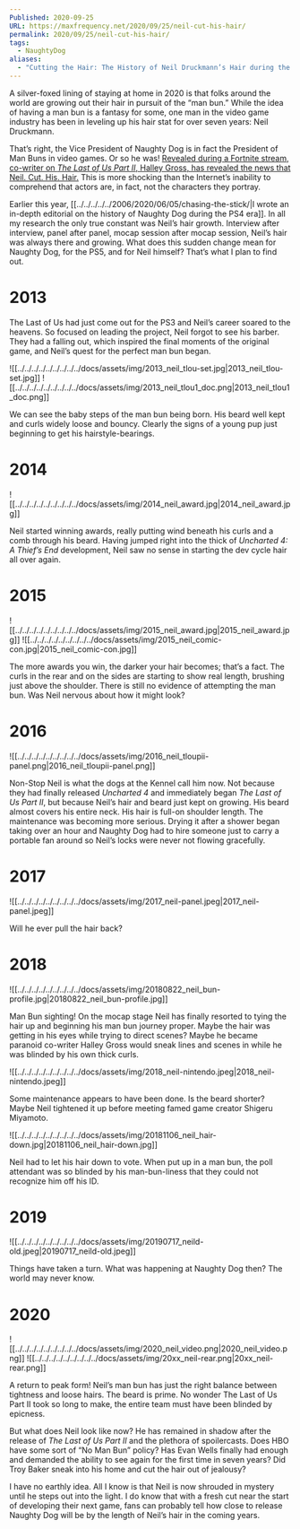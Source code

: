 ```yaml
---
Published: 2020-09-25
URL: https://maxfrequency.net/2020/09/25/neil-cut-his-hair/
permalink: 2020/09/25/neil-cut-his-hair/
tags:
  - NaughtyDog
aliases:
  - "Cutting the Hair: The History of Neil Druckmann’s Hair during the PS4 Era"
---
```

A silver-foxed lining of staying at home in 2020 is that folks around the world are growing out their hair in pursuit of the “man bun.” While the idea of having a man bun is a fantasy for some, one man in the video game industry has been in leveling up his hair stat for over seven years: Neil Druckmann.

That’s right, the Vice President of Naughty Dog is in fact the President of Man Buns in video games. Or so he was! [Revealed during a Fortnite stream, co-writer on *The Last of Us Part II*, Halley Gross, has revealed the news that Neil. Cut. His. Hair.](https://twitter.com/DekonYT/status/1308807911175589901) This is more shocking than the Internet’s inability to comprehend that actors are, in fact, not the characters they portray.

Earlier this year, [[../../../../../2006/2020/06/05/chasing-the-stick/|I wrote an in-depth editorial on the history of Naughty Dog during the PS4 era]]. In all my research the only true constant was Neil’s hair growth. Interview after interview, panel after panel, mocap session after mocap session, Neil’s hair was always there and growing. What does this sudden change mean for Naughty Dog, for the PS5, and for Neil himself? That’s what I plan to find out.

# 2013

The Last of Us had just come out for the PS3 and Neil’s career soared to the heavens. So focused on leading the project, Neil forgot to see his barber. They had a falling out, which inspired the final moments of the original game, and Neil’s quest for the perfect man bun began.

![[../../../../../../../../../docs/assets/img/2013_neil_tlou-set.jpg|2013_neil_tlou-set.jpg]]
![[../../../../../../../../../docs/assets/img/2013_neil_tlou1_doc.png|2013_neil_tlou1_doc.png]]

We can see the baby steps of the man bun being born. His beard well kept and curls widely loose and bouncy. Clearly the signs of a young pup just beginning to get his hairstyle-bearings.

# 2014

![[../../../../../../../../../docs/assets/img/2014_neil_award.jpg|2014_neil_award.jpg]]

Neil started winning awards, really putting wind beneath his curls and a comb through his beard. Having jumped right into the thick of *Uncharted 4: A Thief’s End* development, Neil saw no sense in starting the dev cycle hair all over again.

# 2015

![[../../../../../../../../../docs/assets/img/2015_neil_award.jpg|2015_neil_award.jpg]]
![[../../../../../../../../../docs/assets/img/2015_neil_comic-con.jpg|2015_neil_comic-con.jpg]]

The more awards you win, the darker your hair becomes; that’s a fact. The curls in the rear and on the sides are starting to show real length, brushing just above the shoulder. There is still no evidence of attempting the man bun. Was Neil nervous about how it might look?

# 2016

![[../../../../../../../../../docs/assets/img/2016_neil_tloupii-panel.png|2016_neil_tloupii-panel.png]]

Non-Stop Neil is what the dogs at the Kennel call him now. Not because they had finally released *Uncharted 4* and immediately began *The Last of Us Part II*, but because Neil’s hair and beard just kept on growing. His beard almost covers his entire neck. His hair is full-on shoulder length. The maintenance was becoming more serious. Drying it after a shower began taking over an hour and Naughty Dog had to hire someone just to carry a portable fan around so Neil’s locks were never not flowing gracefully.

# 2017

![[../../../../../../../../../docs/assets/img/2017_neil-panel.jpeg|2017_neil-panel.jpeg]]

Will he ever pull the hair back? 

# 2018

![[../../../../../../../../../docs/assets/img/20180822_neil_bun-profile.jpg|20180822_neil_bun-profile.jpg]]

Man Bun sighting! On the mocap stage Neil has finally resorted to tying the hair up and beginning his man bun journey proper. Maybe the hair was getting in his eyes while trying to direct scenes? Maybe he became paranoid co-writer Halley Gross would sneak lines and scenes in while he was blinded by his own thick curls.

![[../../../../../../../../../docs/assets/img/2018_neil-nintendo.jpeg|2018_neil-nintendo.jpeg]]

Some maintenance appears to have been done. Is the beard shorter? Maybe Neil tightened it up before meeting famed game creator Shigeru Miyamoto.

![[../../../../../../../../../docs/assets/img/20181106_neil_hair-down.jpg|20181106_neil_hair-down.jpg]]

Neil had to let his hair down to vote. When put up in a man bun, the poll attendant was so blinded by his man-bun-liness that they could not recognize him off his ID.

# 2019

![[../../../../../../../../../docs/assets/img/20190717_neild-old.jpeg|20190717_neild-old.jpeg]]

Things have taken a turn. What was happening at Naughty Dog then? The world may never know.

# 2020

![[../../../../../../../../../docs/assets/img/2020_neil_video.png|2020_neil_video.png]]
![[../../../../../../../../../docs/assets/img/20xx_neil-rear.png|20xx_neil-rear.png]]

A return to peak form! Neil’s man bun has just the right balance between tightness and loose hairs. The beard is prime. No wonder The Last of Us Part II took so long to make, the entire team must have been blinded by epicness.

But what does Neil look like now? He has remained in shadow after the release of *The Last of Us Part II* and the plethora of spoilercasts. Does HBO have some sort of “No Man Bun” policy? Has Evan Wells finally had enough and demanded the ability to see again for the first time in seven years? Did Troy Baker sneak into his home and cut the hair out of jealousy?

I have no earthly idea. All I know is that Neil is now shrouded in mystery until he steps out into the light. I do know that with a fresh cut near the start of developing their next game, fans can probably tell how close to release Naughty Dog will be by the length of Neil’s hair in the coming years.